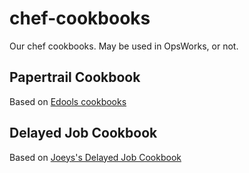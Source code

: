 # chef-cookbooks
Our chef cookbooks. May be used in OpsWorks, or not.

## Papertrail Cookbook

Based on [Edools cookbooks](https://github.com/Edools/opsworks-cookbooks)

## Delayed Job Cookbook

Based on [Joeys's Delayed Job Cookbook](https://github.com/joeyAghion/opsworks_delayed_job)
